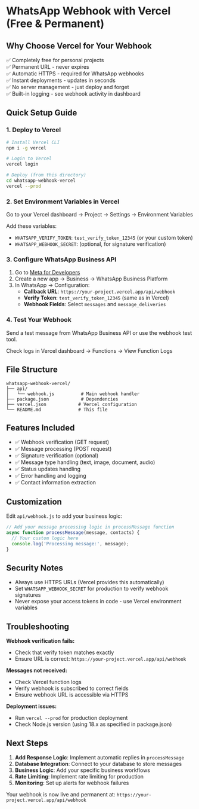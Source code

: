 # WhatsApp Webhook with Vercel (Free & Permanent)

## Why Choose Vercel for Your Webhook
✅ Completely free for personal projects  
✅ Permanent URL - never expires  
✅ Automatic HTTPS - required for WhatsApp webhooks  
✅ Instant deployments - updates in seconds  
✅ No server management - just deploy and forget  
✅ Built-in logging - see webhook activity in dashboard  

## Quick Setup Guide

### 1. Deploy to Vercel

```bash
# Install Vercel CLI
npm i -g vercel

# Login to Vercel
vercel login

# Deploy (from this directory)
cd whatsapp-webhook-vercel
vercel --prod
```

### 2. Set Environment Variables in Vercel

Go to your Vercel dashboard → Project → Settings → Environment Variables

Add these variables:
- `WHATSAPP_VERIFY_TOKEN`: `test_verify_token_12345` (or your custom token)
- `WHATSAPP_WEBHOOK_SECRET`: (optional, for signature verification)

### 3. Configure WhatsApp Business API

1. Go to [Meta for Developers](https://developers.facebook.com/)
2. Create a new app → Business → WhatsApp Business Platform
3. In WhatsApp → Configuration:
   - **Callback URL**: `https://your-project.vercel.app/api/webhook`
   - **Verify Token**: `test_verify_token_12345` (same as in Vercel)
   - **Webhook Fields**: Select `messages` and `message_deliveries`

### 4. Test Your Webhook

Send a test message from WhatsApp Business API or use the webhook test tool.

Check logs in Vercel dashboard → Functions → View Function Logs

## File Structure

```
whatsapp-webhook-vercel/
├── api/
│   └── webhook.js          # Main webhook handler
├── package.json            # Dependencies
├── vercel.json            # Vercel configuration
└── README.md              # This file
```

## Features Included

- ✅ Webhook verification (GET request)
- ✅ Message processing (POST request)
- ✅ Signature verification (optional)
- ✅ Message type handling (text, image, document, audio)
- ✅ Status updates handling
- ✅ Error handling and logging
- ✅ Contact information extraction

## Customization

Edit `api/webhook.js` to add your business logic:

```javascript
// Add your message processing logic in processMessage function
async function processMessage(message, contacts) {
  // Your custom logic here
  console.log('Processing message:', message);
}
```

## Security Notes

- Always use HTTPS URLs (Vercel provides this automatically)
- Set `WHATSAPP_WEBHOOK_SECRET` for production to verify webhook signatures
- Never expose your access tokens in code - use Vercel environment variables

## Troubleshooting

**Webhook verification fails:**
- Check that verify token matches exactly
- Ensure URL is correct: `https://your-project.vercel.app/api/webhook`

**Messages not received:**
- Check Vercel function logs
- Verify webhook is subscribed to correct fields
- Ensure webhook URL is accessible via HTTPS

**Deployment issues:**
- Run `vercel --prod` for production deployment
- Check Node.js version (using 18.x as specified in package.json)

## Next Steps

1. **Add Response Logic**: Implement automatic replies in `processMessage`
2. **Database Integration**: Connect to your database to store messages
3. **Business Logic**: Add your specific business workflows
4. **Rate Limiting**: Implement rate limiting for production
5. **Monitoring**: Set up alerts for webhook failures

Your webhook is now live and permanent at: `https://your-project.vercel.app/api/webhook`